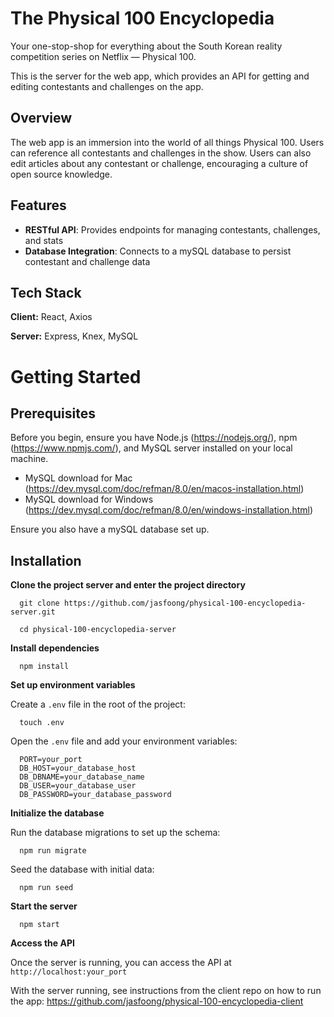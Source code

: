 
# The Physical 100 Encyclopedia

Your one-stop-shop for everything about the South Korean reality competition series on Netflix — Physical 100.

This is the server for the web app, which provides an API for getting and editing contestants and challenges on the app.

## Overview

The web app is an immersion into the world of all things Physical 100. Users can reference all contestants and challenges in the show. Users can also edit articles about any contestant or challenge, encouraging a culture of open source knowledge.

## Features

- **RESTful API**: Provides endpoints for managing contestants, challenges, and stats
- **Database Integration**: Connects to a mySQL database to persist contestant and challenge data

## Tech Stack

**Client:** React, Axios

**Server:** Express, Knex, MySQL

# Getting Started

## Prerequisites

Before you begin, ensure you have Node.js (https://nodejs.org/), npm (https://www.npmjs.com/), and MySQL server installed on your local machine.
  - MySQL download for Mac (https://dev.mysql.com/doc/refman/8.0/en/macos-installation.html)
  - MySQL download for Windows (https://dev.mysql.com/doc/refman/8.0/en/windows-installation.html)

Ensure you also have a mySQL database set up.

## Installation

**Clone the project server and enter the project directory**

```
  git clone https://github.com/jasfoong/physical-100-encyclopedia-server.git

  cd physical-100-encyclopedia-server
```

**Install dependencies**

```
  npm install
```

**Set up environment variables**

Create a `.env` file in the root of the project:
```
  touch .env
```

Open the `.env` file and add your environment variables:
```
  PORT=your_port
  DB_HOST=your_database_host
  DB_DBNAME=your_database_name
  DB_USER=your_database_user
  DB_PASSWORD=your_database_password
```

**Initialize the database**

Run the database migrations to set up the schema:

```
  npm run migrate
```

Seed the database with initial data:
```
  npm run seed
```

**Start the server**

```
  npm start
```

**Access the API**

Once the server is running, you can access the API at `http://localhost:your_port`

With the server running, see instructions from the client repo on how to run the app: https://github.com/jasfoong/physical-100-encyclopedia-client